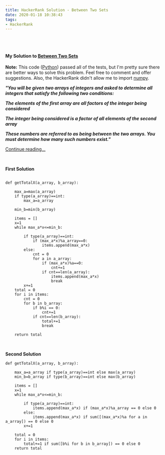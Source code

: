 ```yaml
---
title: HackerRank Solution - Between Two Sets
date: 2020-01-18 10:38:43
tags:
- HackerRank
---
```


<br>
<br>
 

<h4><a id="BetweenTwoSets">My Solution to <a href="https://www.hackerrank.com/challenges/between-two-sets/problem">Between Two Sets</a></h4>


<strong>Note:</strong> This code ([Python](https://www.python.org/)) passed all of the tests, but I'm pretty sure there are better ways to solve this problem. Feel free to comment and offer suggestions. Also, the HackerRank didn't allow me to import [numpy](https://numpy.org/).


<strong><i>"You will be given two arrays of integers and asked to determine all integers that satisfy the following two conditions:

The elements of the first array are all factors of the integer being considered 

The integer being considered is a factor of all elements of the second array

These numbers are referred to as being between the two arrays. You must determine how many such numbers exist."</i></strong>

[Continue reading...](https://www.hackerrank.com/challenges/between-two-sets/problem)


<br>

<strong>First Solution</strong>

```

def getTotalX(a_array, b_array):

    max_a=max(a_array)
    if type(a_array)==int: 
        max_a=a_array
     
    min_b=min(b_array)
    
    items = [] 
    x=1
    while max_a*x<=min_b: 
        
        if type(a_array)==int:
            if (max_a*x)%a_array==0:
                items.append(max_a*x)
        else:
            cnt = 0
            for a in a_array: 
                if (max_a*x)%a==0:
                    cnt+=1
                if cnt==len(a_array):
                    items.append(max_a*x)
                    break
        x+=1
    total = 0 
    for i in items: 
        cnt = 0 
        for b in b_array: 
            if b%i == 0:
                cnt+=1
            if cnt==len(b_array):
                total+=1
                break

    return total

```

<br>

<strong> Second Solution </strong>
```
def getTotalX(a_array, b_array):

    max_a=a_array if type(a_array)==int else max(a_array)
    min_b=b_array if type(b_array)==int else max(b_array)

    items = [] 
    x=1
    while max_a*x<=min_b: 

        if type(a_array)==int:
            items.append(max_a*x) if (max_a*x)%a_array == 0 else 0  
        else:
            items.append(max_a*x) if sum([(max_a*x)%a for a in a_array]) == 0 else 0
        x+=1
        
    total = 0 
    for i in items: 
        total+=1 if sum([b%i for b in b_array]) == 0 else 0
    return total

```

<br>
<br>
